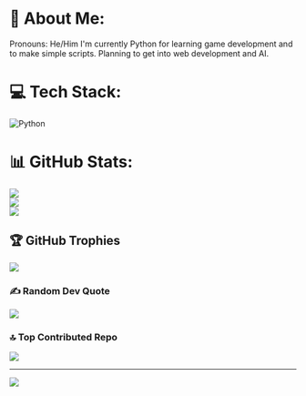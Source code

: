 # 💫 About Me:
Pronouns: He/Him
I'm currently Python for learning game development and to make simple scripts.
Planning to get into web development and AI.

# 💻 Tech Stack:
![Python](https://img.shields.io/badge/python-3670A0?style=for-the-badge&logo=python&logoColor=ffdd54)
# 📊 GitHub Stats:
![](https://github-readme-stats.vercel.app/api?username=LeafIvy&theme=midnight-purple&hide_border=false&include_all_commits=true&count_private=true)<br/>
![](https://github-readme-streak-stats.herokuapp.com/?user=LeafIvy&theme=midnight-purple&hide_border=false)<br/>
![](https://github-readme-stats.vercel.app/api/top-langs/?username=LeafIvy&theme=midnight-purple&hide_border=false&include_all_commits=true&count_private=true&layout=compact)

## 🏆 GitHub Trophies
![](https://github-profile-trophy.vercel.app/?username=LeafIvy&theme=radical&no-frame=false&no-bg=false&margin-w=4)

### ✍️ Random Dev Quote
![](https://quotes-github-readme.vercel.app/api?type=vetical&theme=tokyonight)

### 🔝 Top Contributed Repo
![](https://github-contributor-stats.vercel.app/api?username=LeafIvy&limit=5&theme=ocean_dark&combine_all_yearly_contributions=true)

---
[![](https://visitcount.itsvg.in/api?id=LeafIvy&icon=10&color=8)](https://visitcount.itsvg.in)

<!-- Proudly created with GPRM ( https://gprm.itsvg.in ) -->
